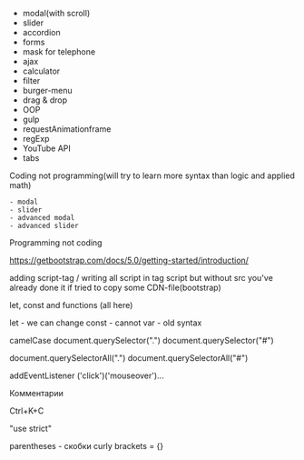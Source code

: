 - modal(with scroll)
- slider
- accordion
- forms
- mask for telephone 
- ajax
- calculator
- filter
- burger-menu
- drag & drop
- OOP
- gulp 
- requestAnimationframe
- regExp
- YouTube API
- tabs

Coding not programming(will try to learn more syntax than logic and applied math)

    - modal 
    - slider
    - advanced modal
    - advanced slider

Programming not coding

https://getbootstrap.com/docs/5.0/getting-started/introduction/

adding script-tag / writing all script in tag script but without src
you've already done it if tried to copy some CDN-file(bootstrap)

let, const and functions (all here)

let - we can change
const - cannot
var - old syntax

camelCase
document.querySelector(".")
document.querySelector("#")

document.querySelectorAll(".")
document.querySelectorAll("#")


addEventListener ('click')('mouseover')...

Комментарии

Ctrl+K+C 

"use strict" 

parentheses - скобки
curly brackets = {}